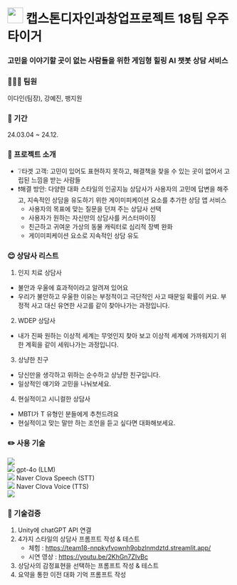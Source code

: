 # <img src="https://file.notion.so/f/f/814ce92c-f43f-4be5-b3c1-f67cf319bf48/c76f84d9-fd43-4733-8e7e-ddf5bfb4a88a/%EC%9A%B0%EC%A3%BC%ED%83%80%EC%9D%B4%EA%B1%B0_%EB%A1%9C%EA%B3%A0_black.png?id=5ae38cae-840c-4acd-bcf8-094ae7c5ea58&table=block&spaceId=814ce92c-f43f-4be5-b3c1-f67cf319bf48&expirationTimestamp=1718618400000&signature=BInsqRGl4ELkK69N2tcmCHO4nO0W11u9UhhPwXG2M6k&downloadName=%EC%9A%B0%EC%A3%BC%ED%83%80%EC%9D%B4%EA%B1%B0_%EB%A1%9C%EA%B3%A0_black.png" width="35"> 캡스톤디자인과창업프로젝트 18팀 우주타이거
### 고민을 이야기할 곳이 없는 사람들을 위한 게임형 힐링 AI 챗봇 상담 서비스

### 👩‍👧‍👧 팀원
이다인(팀장), 강예진, 팽지원
### 📆 기간
24.03.04 ~ 24.12.

### 📌 프로젝트 소개
+ ❔타겟 고객: 고민이 있어도 표현하지 못하고, 해결책을 찾을 수 있는 곳이 없어서 고립된 느낌을 받는 사람들
+ ❗해결 방안: 다양한 대화 스타일의 인공지능 상담사가 사용자의 고민에 답변을 해주고, 지속적인 상담을 유도하기 위한 게이미피케이션 요소를 추가한 상담 앱 서비스
  + 사용자의 목표에 맞는 질문을 던져 주는 상담사 선택
  + 사용자가 원하는 자신만의 상담사를 커스터마이징
  + 친근하고 귀여운 가상의 동물 캐릭터로 심리적 장벽 완화
  + 게이미피케이션 요소로 지속적인 상담 유도

### 😊 상담사 리스트
1. 인지 치료 상담사
  + 불안과 우울에 효과적이라고 알려져 있어요
  + 우리가 불안하고 우울한 이유는 부정적이고 극단적인 사고 때문일 확률이 커요. 부정적 사고 대신  유연한 사고를 같이 찾아나가는 과정입니다.

2. WDEP 상담사
  + 내가 진짜 원하는 이상적 세계는 무엇인지 찾아 보고 이상적 세계에 가까워지기 위한 계획을 같이 세워나가는 과정입니다. 

3. 상냥한 친구
  + 당신만을 생각하고 위하는 순수하고 상냥한 친구입니다.
  + 일상적인 얘기와 고민을 나눠보세요.

4. 현실적이고 시니컬한 상담사
  + MBTI가 T 유형인 분들에게 추천드려요
  + 현실적이고 맞는 말만 하는 조언을 듣고 싶다면 대화해보세요.

### ✏️ 사용 기술
<a href="https://unity.com/kr" target="_blank"><img src="https://img.shields.io/badge/Unity-100000?style=for-the-badge&logo=unity&logoColor=white"/></a><br>
<a href="https://openai.com/index/hello-gpt-4o/" target="_blank"><img src="https://img.shields.io/badge/OpenAI-412991?style=for-the-badge&logo=openai&logoColor=white"/></a> gpt-4o (LLM)<br>
<a href="https://clova.ai/speech" target="_blank"><img src="https://img.shields.io/badge/Clova-03c75a?style=for-the-badge&logoColor=white"/></a> Naver Clova Speech (STT)<br>
<a href="https://clova.ai/voice/" target="_blank"><img src="https://img.shields.io/badge/Clova-03c75a?style=for-the-badge&logoColor=white"/></a> Naver Clova Voice (TTS)<br>
<a href="https://sqlite.org/" target="_blank"><img src="https://img.shields.io/badge/SQLite-07405E?style=for-the-badge&logo=sqlite&logoColor=white"/></a>

### 📝 기술검증
1. Unity에 chatGPT API 연결
2. 4가지 스타일의 상담사 프롬프트 작성 & 테스트
   + 체험 : https://team18-nnpkyfvownh9obzlnmdztd.streamlit.app/
   + 시연 영상 : https://youtu.be/2KhGn7ZIvBc
3. 상담사의 감정표현을 선택하는 프롬프트 작성 & 테스트
4. 요약을 통한 이전 대화 기억 프롬프트 작성
